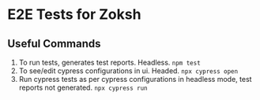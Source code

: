 # E2E Tests for Zoksh

## Useful Commands

1. To run tests, generates test reports. Headless. `npm test`
2. To see/edit cypress configurations in ui. Headed. `npx cypress open`
3. Run cypress tests as per cypress configurations in headless mode, test reports not generated. `npx cypress run`
